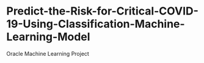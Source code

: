 # Predict-the-Risk-for-Critical-COVID-19-Using-Classification-Machine-Learning-Model
 Oracle Machine Learning Project
